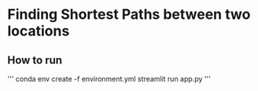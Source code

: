 # Finding Shortest Paths between two locations 

## How to run
'''
conda env create -f environment.yml
streamlit run app.py
'''